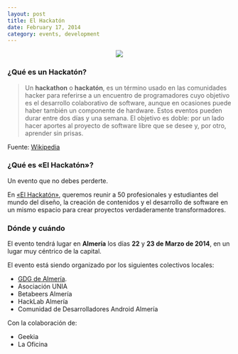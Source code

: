 ```yaml
---
layout: post
title: El Hackatón
date: February 17, 2014
category: events, development
---
```


<p align="center">
  <img src="http://josejuansanchez.github.io/images/logo_elhackaton.png" />
</p>

### ¿Qué es un Hackatón?

> Un **hackathon** o **hackatón**, es un término usado en las comunidades hacker para referirse a un encuentro de programadores cuyo objetivo es el desarrollo colaborativo de software, aunque en ocasiones puede haber también un componente de hardware. Estos eventos pueden durar entre dos días y una semana. El objetivo es doble: por un lado hacer aportes al proyecto de software libre que se desee y, por otro, aprender sin prisas.

Fuente: [Wikipedia](http://es.wikipedia.org/wiki/Hackathon)

### ¿Qué es &laquo;El Hackatón&raquo;?

Un evento que no debes perderte.  

En [&laquo;El Hackatón&raquo;](http://elhackaton.com), queremos reunir a 50 profesionales y estudiantes del mundo del diseño, la creación de contenidos y el desarrollo de software en un mismo espacio para crear proyectos verdaderamente transformadores.

### Dónde y cuándo

El evento tendrá lugar en **Almería** los días **22** y **23 de Marzo de 2014**, en un lugar muy céntrico de la capital.

El evento está siendo organizado por los siguientes colectivos locales: 
- [GDG de Almería](https://plus.google.com/100779332357161488372/posts).
- Asociación UNIA
- Betabeers Almería 
- HackLab Almería 
- Comunidad de Desarrolladores Android Almería

Con la colaboración de: 
- Geekia 
- La Oficina
